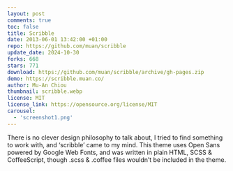 ```yaml
---
layout: post
comments: true
toc: false
title: Scribble
date: 2013-06-01 13:42:00 +01:00
repo: https://github.com/muan/scribble
update_date: 2024-10-30
forks: 668
stars: 771
download: https://github.com/muan/scribble/archive/gh-pages.zip
demo: https://scribble.muan.co/
author: Mu-An Chiou
thumbnail: scribble.webp
license: MIT
license_link: https://opensource.org/license/MIT
carousel:
  - 'screenshot1.png'
---
```


There is no clever design philosophy to talk about, I tried to find something to work with, and ‘scribble’ came to my mind. This theme uses Open Sans powered by Google Web Fonts, and was written in plain HTML, SCSS & CoffeeScript, though .scss & .coffee files wouldn’t be included in the theme.
